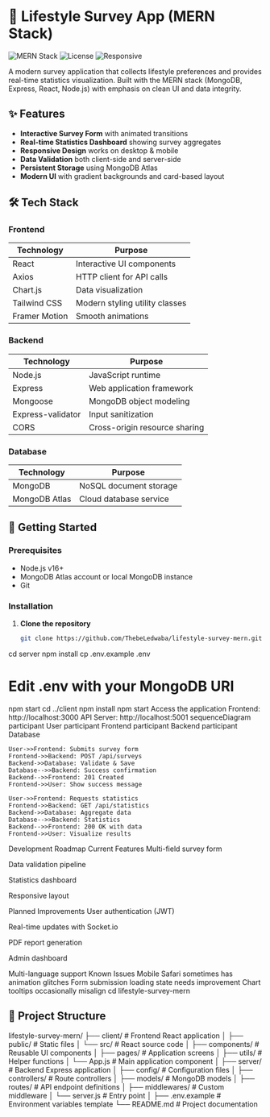 # 🌱 Lifestyle Survey App (MERN Stack)

![MERN Stack](https://img.shields.io/badge/MERN-Full%20Stack-blue)
![License](https://img.shields.io/badge/license-MIT-green)
![Responsive](https://img.shields.io/badge/Responsive-Yes-success)

A modern survey application that collects lifestyle preferences and provides real-time statistics visualization. Built with the MERN stack (MongoDB, Express, React, Node.js) with emphasis on clean UI and data integrity.

## ✨ Features

- **Interactive Survey Form** with animated transitions
- **Real-time Statistics Dashboard** showing survey aggregates
- **Responsive Design** works on desktop & mobile
- **Data Validation** both client-side and server-side
- **Persistent Storage** using MongoDB Atlas
- **Modern UI** with gradient backgrounds and card-based layout

## 🛠 Tech Stack

### Frontend
| Technology | Purpose |
|------------|---------|
| React | Interactive UI components |
| Axios | HTTP client for API calls |
| Chart.js | Data visualization |
| Tailwind CSS | Modern styling utility classes |
| Framer Motion | Smooth animations |

### Backend
| Technology | Purpose |
|------------|---------|
| Node.js | JavaScript runtime |
| Express | Web application framework |
| Mongoose | MongoDB object modeling |
| Express-validator | Input sanitization |
| CORS | Cross-origin resource sharing |

### Database
| Technology | Purpose |
|------------|---------|
| MongoDB | NoSQL document storage |
| MongoDB Atlas | Cloud database service |

## 🚀 Getting Started

### Prerequisites
- Node.js v16+
- MongoDB Atlas account or local MongoDB instance
- Git

### Installation

1. **Clone the repository**
   ```bash
   git clone https://github.com/ThebeLedwaba/lifestyle-survey-mern.git
cd server
npm install
cp .env.example .env
# Edit .env with your MongoDB URI
npm start
cd ../client
npm install
npm start
Access the application
Frontend: http://localhost:3000
API Server: http://localhost:5001
sequenceDiagram
    participant User
    participant Frontend
    participant Backend
    participant Database
    
    User->>Frontend: Submits survey form
    Frontend->>Backend: POST /api/surveys
    Backend->>Database: Validate & Save
    Database-->>Backend: Success confirmation
    Backend-->>Frontend: 201 Created
    Frontend->>User: Show success message
    
    User->>Frontend: Requests statistics
    Frontend->>Backend: GET /api/statistics
    Backend->>Database: Aggregate data
    Database-->>Backend: Statistics
    Backend-->>Frontend: 200 OK with data
    Frontend->>User: Visualize results
 Development Roadmap
Current Features
Multi-field survey form

Data validation pipeline

Statistics dashboard

Responsive layout

Planned Improvements
User authentication (JWT)

Real-time updates with Socket.io

PDF report generation

Admin dashboard

Multi-language support
 Known Issues
Mobile Safari sometimes has animation glitches
Form submission loading state needs improvement
Chart tooltips occasionally misalign
   cd lifestyle-survey-mern

## 📂 Project Structure
lifestyle-survey-mern/
├── client/ # Frontend React application
│ ├── public/ # Static files
│ └── src/ # React source code
│ ├── components/ # Reusable UI components
│ ├── pages/ # Application screens
│ ├── utils/ # Helper functions
│ └── App.js # Main application component
│
├── server/ # Backend Express application
│ ├── config/ # Configuration files
│ ├── controllers/ # Route controllers
│ ├── models/ # MongoDB models
│ ├── routes/ # API endpoint definitions
│ ├── middlewares/ # Custom middleware
│ └── server.js # Entry point
│
├── .env.example # Environment variables template
└── README.md # Project documentation
